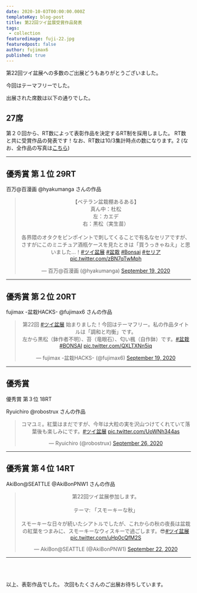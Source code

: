 ```yaml
---
date: 2020-10-03T00:00:00.000Z
templateKey: blog-post
title: 第22回ツイ盆展受賞作品発表
tags:
 - collection
featuredimage: fuji-22.jpg
featuredpost: false
author: fujimax6
published: true
---
```

第22回ツイ盆展への多数のご出展どうもありがとうございました。

今回はテーマフリーでした。

出展された席数は以下の通りでした。

## 27席


第２０回から、RT数によって表彰作品を決定するRT制を採用しました。
RT数と共に受賞作品の発表です！なお、RT数は10/3集計時点の数になります。2
(なお、全作品の写真は[こちら](/blog/twibonten-22-photo/))

---

## 優秀賞 第１位 29RT

百万@百漫画 @hyakumanga さんの作品

<center>
<blockquote class="twitter-tweet"><p lang="ja" dir="ltr">【ベテラン盆栽棚あるある】<br>真ん中：杜松<br>左：カエデ<br>右：黒松（実生苗）<br><br>各界隈のオタクをピンポイントで刺してくることで有名なセリアですが、さすがにこのミニチュア酒瓶ケースを見たときは「買うっきゃねえ」と思いました…！<a href="https://twitter.com/hashtag/%E3%83%84%E3%82%A4%E7%9B%86%E5%B1%95?src=hash&amp;ref_src=twsrc%5Etfw">#ツイ盆展</a>  <a href="https://twitter.com/hashtag/%E7%9B%86%E6%A0%BD?src=hash&amp;ref_src=twsrc%5Etfw">#盆栽</a> <a href="https://twitter.com/hashtag/Bonsai?src=hash&amp;ref_src=twsrc%5Etfw">#Bonsai</a> <a href="https://twitter.com/hashtag/%E3%82%BB%E3%83%AA%E3%82%A2?src=hash&amp;ref_src=twsrc%5Etfw">#セリア</a> <a href="https://t.co/zBN7qTwMph">pic.twitter.com/zBN7qTwMph</a></p>&mdash; 百万@百漫画 (@hyakumanga) <a href="https://twitter.com/hyakumanga/status/1307125215042981891?ref_src=twsrc%5Etfw">September 19, 2020</a></blockquote>

</center>

---

## 優秀賞 第２位 20RT

fujimax -盆栽HACKS- @fujimax6 さんの作品

<center>
<blockquote class="twitter-tweet"><p lang="ja" dir="ltr">第22回 <a href="https://twitter.com/hashtag/%E3%83%84%E3%82%A4%E7%9B%86%E5%B1%95?src=hash&amp;ref_src=twsrc%5Etfw">#ツイ盆展</a> 始まりました！今回はテーマフリー。私の作品タイトルは「調和と均衡」です。<br>左から黒松（鉢作者不明）、苔（竜眼石）、匂い楓（自作鉢）です。<a href="https://twitter.com/hashtag/%E7%9B%86%E6%A0%BD?src=hash&amp;ref_src=twsrc%5Etfw">#盆栽</a> <a href="https://twitter.com/hashtag/BONSAI?src=hash&amp;ref_src=twsrc%5Etfw">#BONSAI</a> <a href="https://t.co/QXLTXNn5iq">pic.twitter.com/QXLTXNn5iq</a></p>&mdash; fujimax -盆栽HACKS- (@fujimax6) <a href="https://twitter.com/fujimax6/status/1307124278182244352?ref_src=twsrc%5Etfw">September 19, 2020</a></blockquote>

</center>

---

## 優秀賞

優秀賞 第３位 18RT

Ryuichiro @robostrux さんの作品

<center>
<blockquote class="twitter-tweet"><p lang="ja" dir="ltr">コマユミ。紅葉はまだですが、今年は大粒の実を沢山つけてくれていて落葉後も楽しみにです。<a href="https://twitter.com/hashtag/%E3%83%84%E3%82%A4%E7%9B%86%E5%B1%95?src=hash&amp;ref_src=twsrc%5Etfw">#ツイ盆展</a> <a href="https://t.co/UoWNh344as">pic.twitter.com/UoWNh344as</a></p>&mdash; Ryuichiro (@robostrux) <a href="https://twitter.com/robostrux/status/1309744391041368064?ref_src=twsrc%5Etfw">September 26, 2020</a></blockquote>

</center>

---

## 優秀賞 第４位 14RT

AkiBon@SEATTLE @AkiBonPNW1 さんの作品

<center>
<blockquote class="twitter-tweet"><p lang="ja" dir="ltr">第22回ツイ盆展参加します。<br><br>テーマ: 「スモーキーな秋」<br><br>スモーキーな日々が続いたシアトルでしたが、これからの秋の夜長は盆栽の紅葉をつまみに、スモーキーなウィスキーで過ごします。😎<a href="https://twitter.com/hashtag/%E3%83%84%E3%82%A4%E7%9B%86%E5%B1%95?src=hash&amp;ref_src=twsrc%5Etfw">#ツイ盆展</a> <a href="https://t.co/uHp0cQfM2S">pic.twitter.com/uHp0cQfM2S</a></p>&mdash; AkiBon@SEATTLE (@AkiBonPNW1) <a href="https://twitter.com/AkiBonPNW1/status/1308274199895535616?ref_src=twsrc%5Etfw">September 22, 2020</a></blockquote>

</center>

---

<div>&nbsp;</div>
<div>&nbsp;</div>

以上、表彰作品でした。
次回もたくさんのご出展お待ちしています。
